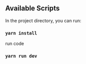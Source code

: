 ## Available Scripts

In the project directory, you can run:

### `yarn install`

run code
### `yarn run dev`
